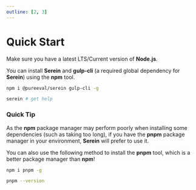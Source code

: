 ```yaml
---
outline: [2, 3]
---
```


# Quick Start

Make sure you have a latest LTS/Current version of **Node.js**.

You can install **Serein** and **gulp-cli** (a required global dependency for **Serein**) using the **npm** tool.

```bash
npm i @pureeval/serein gulp-cli -g

serein # get help
```

### Quick Tip

As the **npm** package manager may perform poorly when installing some dependencies (such as taking too long), if you have the **pnpm** package manager in your environment, **Serein** will prefer to use it.

You can also use the following method to install the **pnpm** tool, which is a better package manager than **npm**!

```bash
npm i pnpm -g

pnpm --version
```
